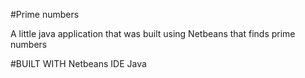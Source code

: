 #Prime numbers

A little java application that was built using Netbeans that finds prime numbers 

#BUILT WITH
Netbeans IDE
Java
